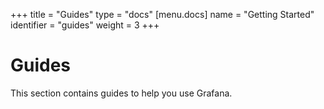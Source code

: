 +++
title = "Guides"
type = "docs"
[menu.docs]
name = "Getting Started"
identifier = "guides"
weight = 3
+++

# Guides

This section contains guides to help you use Grafana.